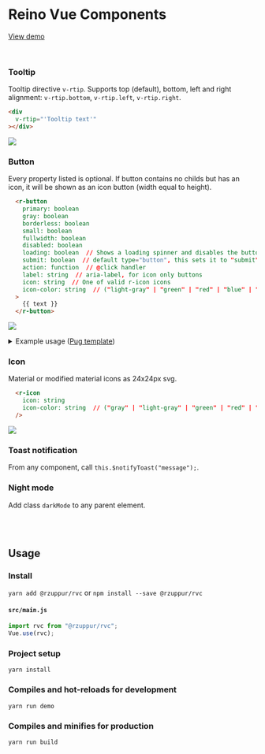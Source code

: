 # Reino Vue Components

[View demo](https://rvc-demo.netlify.com/)

<br>


### Tooltip
Tooltip directive `v-rtip`. Supports top (default), bottom, left and right alignment: `v-rtip.bottom`, `v-rtip.left`, `v-rtip.right`.
```html
<div
  v-rtip="'Tooltip text'"
></div>
```
![](https://i.imgur.com/w71gTSe.png)


### Button

Every property listed is optional. If button contains no childs but has an icon, it will be shown as an icon button (width equal to height).
```html
  <r-button
    primary: boolean
    gray: boolean 
    borderless: boolean
    small: boolean
    fullwidth: boolean
    disabled: boolean
    loading: boolean  // Shows a loading spinner and disables the button
    submit: boolean  // default type="button", this sets it to "submit" (for forms)
    action: function  // @click handler
    label: string  // aria-label, for icon only buttons
    icon: string  // One of valid r-icon icons
    icon-color: string  // ("light-gray" | "green" | "red" | "blue" | "white")
  >
    {{ text }}
  </r-button>
```

![](https://i.imgur.com/22VRHdp.png)

<details><summary>Example usage (<a href="https://pugjs.org">Pug template</a>)</summary>
<pre>
.buttons
  r-button Normal
  r-button(primary) Primary
  r-button(borderless) Borderless
  r-button(gray borderless) Gray borderless
  r-button(gray) Gray
&nbsp;
.buttons
  r-button(disabled) Normal
  r-button(primary disabled) Primary
  r-button(borderless disabled) Borderless
  r-button(gray borderless disabled) Gray borderless
  r-button(gray disabled) Gray
&nbsp;
.buttons
  r-button(loading)
  r-button(primary loading)
  r-button(borderless loading)
  r-button(gray borderless loading)
  r-button(gray loading)
&nbsp;
.buttons
  r-button(icon="arrow left") Icon
  r-button(primary icon="add") Icon
  r-button(borderless icon="close" icon-color="red") Icon
  r-button(gray borderless icon="edit" icon-color="blue") Icon
  r-button(gray icon="check" icon-color="green") Icon
  &nbsp;
  r-button(icon="add image")
  r-button(borderless icon="eye visible")
&nbsp;
.buttons
  r-button(:action="test") @click test
  r-button(small) Small
  r-button(small icon="arrow left") Small icon
  r-button(small icon="close")
  r-button(small borderless icon="edit")
</pre>
</details>
    
### Icon
Material or modified material icons as 24x24px svg.
```html
  <r-icon
    icon: string
    icon-color: string  // ("gray" | "light-gray" | "green" | "red" | "blue" | "white")
  />
```

![](https://i.imgur.com/7BHFyiu.png)


### Toast notification
From any component, call `this.$notifyToast("message");`.



### Night mode
Add class `darkMode` to any parent element.



<br/><br/>

## Usage

### Install 
`yarn add @rzuppur/rvc` or `npm install --save @rzuppur/rvc`

#### **`src/main.js`**
```javascript
import rvc from "@rzuppur/rvc";
Vue.use(rvc);
```


### Project setup
```
yarn install
```

### Compiles and hot-reloads for development
```
yarn run demo
```

### Compiles and minifies for production
```
yarn run build
```
